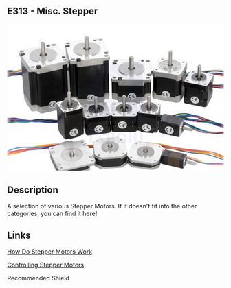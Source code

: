 ## E313 - Misc. Stepper

 

![image](CAD/E313/image.png)

 

## Description   

 

A selection of various Stepper Motors. If it doesn't fit into the other categories, you can find it here!

 

## Links   


[How Do Stepper Motors Work](https://www.youtube.com/watch?v=eyqwLiowZiU)

[Controlling Stepper Motors](https://docs.arduino.cc/learn/electronics/stepper-motors)

Recommended Shield
 
